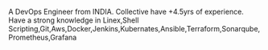 A DevOps Engineer from INDIA. 
Collective have +4.5yrs of experience.
Have a strong knowledge in Linex,Shell Scripting,Git,Aws,Docker,Jenkins,Kubernates,Ansible,Terraform,Sonarqube,Prometheus,Grafana
